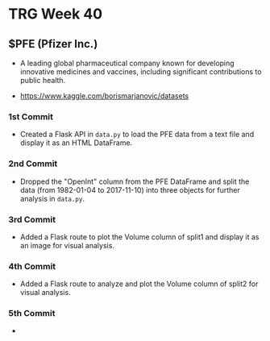 # TRG Week 40

## $PFE (Pfizer Inc.)

- A leading global pharmaceutical company known for developing innovative medicines and vaccines, including significant contributions to public health.

- https://www.kaggle.com/borismarjanovic/datasets

### 1st Commit

- Created a Flask API in `data.py` to load the PFE data from a text file and display it as an HTML DataFrame.

### 2nd Commit

- Dropped the "OpenInt" column from the PFE DataFrame and split the data (from 1982-01-04 to 2017-11-10) into three objects for further analysis in `data.py`.

### 3rd Commit

- Added a Flask route to plot the Volume column of split1 and display it as an image for visual analysis.

### 4th Commit

- Added a Flask route to analyze and plot the Volume column of split2 for visual analysis.

### 5th Commit

- 